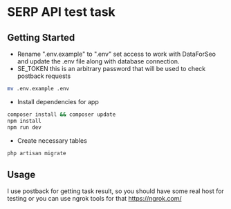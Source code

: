 # SERP API test task

## Getting Started

- Rename ".env.example" to ".env" set access to work with DataForSeo and update the .env file along with database connection.
- SE_TOKEN this is an arbitrary password that will be used to check postback requests

```bash
mv .env.example .env
```

- Install dependencies for app

```bash
composer install && composer update
npm install
npm run dev
```

- Create necessary tables

```bash
php artisan migrate
```

## Usage

I use postback for getting task result, so you should have some real host for testing or you can use ngrok tools for that https://ngrok.com/

